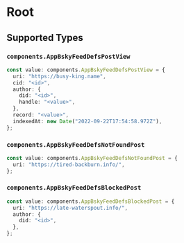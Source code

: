 # Root


## Supported Types

### `components.AppBskyFeedDefsPostView`

```typescript
const value: components.AppBskyFeedDefsPostView = {
  uri: "https://busy-king.name",
  cid: "<id>",
  author: {
    did: "<id>",
    handle: "<value>",
  },
  record: "<value>",
  indexedAt: new Date("2022-09-22T17:54:58.972Z"),
};
```

### `components.AppBskyFeedDefsNotFoundPost`

```typescript
const value: components.AppBskyFeedDefsNotFoundPost = {
  uri: "https://tired-backburn.info/",
};
```

### `components.AppBskyFeedDefsBlockedPost`

```typescript
const value: components.AppBskyFeedDefsBlockedPost = {
  uri: "https://late-waterspout.info/",
  author: {
    did: "<id>",
  },
};
```

